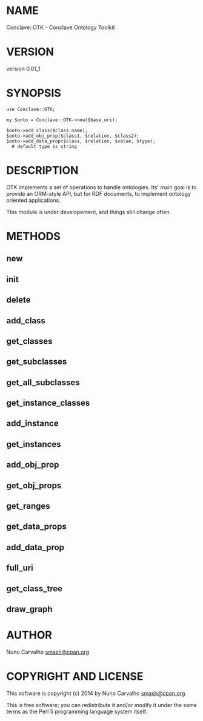 # NAME

Conclave::OTK - Conclave Ontology Toolkit

# VERSION

version 0.01\_1

# SYNOPSIS

    use Conclave::OTK;

    my $onto = Conclave::OTK->new($base_uri);

    $onto->add_class($class_name);
    $onto->add_obj_prop($class1, $relation, $class2);
    $onto->add_data_prop($class, $relation, $value, $type);
      # default type is string

# DESCRIPTION

OTK implements a set of operations to handle ontologies. Its' main goal
is to provide an ORM-style API, but for RDF documents, to implement
ontology oriented applications.

This module is under developement, and things still change often.

# METHODS

## new

## init

## delete

## add\_class

## get\_classes

## get\_subclasses

## get\_all\_subclasses

## get\_instance\_classes

## add\_instance

## get\_instances

## add\_obj\_prop

## get\_obj\_props

## get\_ranges

## get\_data\_props

## add\_data\_prop

## full\_uri

## get\_class\_tree

## draw\_graph

# AUTHOR

Nuno Carvalho <smash@cpan.org>

# COPYRIGHT AND LICENSE

This software is copyright (c) 2014 by Nuno Carvalho <smash@cpan.org>.

This is free software; you can redistribute it and/or modify it under
the same terms as the Perl 5 programming language system itself.
